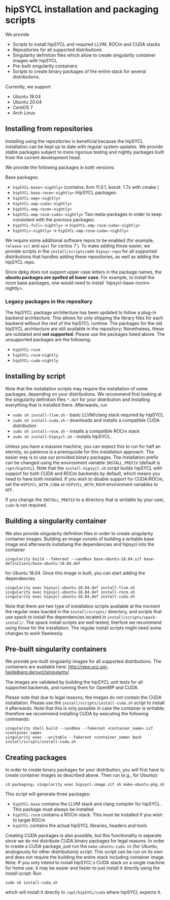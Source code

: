 # hipSYCL installation and packaging scripts

We provide
* Scripts to install hipSYCL and required LLVM, ROCm and CUDA stacks
* Repositories for all supported distributions
* Singularity definition files which allow to create singularity container images with hipSYCL
* Pre-built singularity containers
* Scripts to create binary packages of the entire stack for several distributions.

Currently, we support
* Ubuntu 18.04
* Ubuntu 20.04
* CentOS 7
* Arch Linux

## Installing from repositories
Installing using the repositories is beneficial because the hipSYCL installation can be kept up to date with regular system updates. We provide stable packages subject to more rigorous testing and nightly packages built from the current development head.

We provide the following packages in both versions:

Base packages: 
* `hipSYCL-base<-nightly>` (contains: llvm 11.0.1, boost: 1.7x with cmake )
* `hipSYCL-base-rocm<-nightly>`
HipSYCL packages:
* `hipSYCL-omp<-nightly>`
* `hipSYCL-omp-cuda<-nightly>`
* `hipSYCL-omp-rocm<-nightly>`
* `hipSYCL-omp-rocm-cuda<-nightly>`
Two meta-packages in order to keep consistent with the previous packages:
* `hipSYCL-full<-nightly>` -> `hipSYCL-omp-rocm-cuda<-nightly>`
* `hipSYCL<-nightly>` -> `hipSYCL-omp-rocm-cuda<-nightly>`

We require some additional software repos to be enabled (for example, `release-scl` and `epel` for centos 7 ). To make adding these easier, we provide scripts in the `install/scripts/add-hipsyc-repo` for all supported distributions that handles adding these repositories, as well as adding the hipSYCL repo.

Since dpkg does not support upper case letters in the package names, the **ubuntu packages are spelled all lower case**. For example, to install the rocm base packages, one would need to install `hipsycl-base-rocm<-nightly>.

### Legacy packages in the repository
The hipSYCL package architecture has been updated to follow a plug-in backend architecture. This allows for only shipping the library files for each backend without the rest of the hipSYCL runtime. The packages for the old hipSYCL architecture are still available in the repository; Nonetheless, these are outdated and **not supported**. Please use the packages listed above. The unsupported packages are the following:
* `hipSYCL-rocm`
* `hipSYCL-rocm-nightly`
* `hipSYCL-cuda-nightly`

## Installing by script
Note that the installation scripts may require the installation of some packages, depending on your distributions. We recommend first looking at the singularity definition files `*.def` for your distribution and installing everything that is installed there. Afterwards, run

* `sudo sh install-llvm.sh` - basic LLVM/clang stack required by hipSYCL
* `sudo sh install-cuda.sh` - downloads and installs a compatible CUDA distribution
* `sudo sh install-rocm.sh` - installs a compatible ROCm stack
* `sudo sh install-hipsycl.sh` - installs hipSYCL.

Unless you have a massive machine, you can expect this to run for half an eternity, so patience is a prerequisite for this installation approach. The easier way is to use our provided binary packages.
The installation prefix can be changed using the environment variable `INSTALL_PREFIX` (default is `/opt/hipSYCL`). Note that the `install-hipsycl.sh` script builds hipSYCL with support for both CUDA and ROCm backends by default, which means you need to have both installed. If you wish to disable support for CUDA/ROCm, set the `HIPSYCL_WITH_CUDA` or `HIPSYCL_WITH_ROCM` environment variables to `OFF`.

If you change the `INSTALL_PREFIX` to a directory that is writable by your user, `sudo` is not required.

## Building a singularity container
We also provide singularity definition files in order to create singularity container images. Building an image consits of building a writable base image and afterwards installaing the dependencies and hipsycl into the container

```
singularity build --fakeroot --sandbox base-ubuntu-18.04.sif base-definitions/base-ubuntu-18.04.def
```
for Ubuntu 18.04. Once this image is built, you can start adding the dependencies
```
singularity exec hipsycl-ubuntu-18.04.def install-llvm.sh
singularity exec hipsycl-ubuntu-18.04.def install-rocm.sh
singularity exec hipsycl-ubuntu-18.04.def install-cuda.sh
```
Note that there are two type of installation scripts available at the moment the regular ones loacted in the `install/scripts/` directory, and scripts that use spack to install the dependencies located in `install/scripts/spack-install/`. The spack install scripts are well tested, therfore we recommend using those for the installation. The regular install scripts might need some changes to work flawlessly.

## Pre-built singularity containers

We provide pre-built singularity images for all supported distributions. The containers are available here: http://repo.urz.uni-heidelberg.de/sycl/singularity/ 

The images are validated by building the hipSYCL unit tests for all supported backends, and running them for OpenMP and CUDA.

Please note that due to legal reasons, the images do not contain the CUDA installation. Please use the `install/scripts/install-cuda.sh` script to install it afterwards. Note that this is only possible in case the container is writable; therefore we recommend installing CUDA by executing the following commands:

```
singularity shell build --sandbox --fakeroot <container_name>.sif <container_name>
singularity exec --writable --fakeroot <container_name> bash install/scripts/install-cuda.sh
```

## Creating packages
In order to create binary packages for your distribution, you will first have to create container images as described above. Then run (e.g., for Ubuntu):
```
cd packaging; singularity exec hipsycl-image.sif sh make-ubuntu-pkg.sh
```
This script will generate three packages:
* `hipSYCL-base` contains the LLVM stack and clang compiler for hipSYCL. This package must always be installed
* `hipSYCL-rocm` contains a ROCm stack. This must be installed if you wish to target ROCm
* `hipSYCL` contains the actual hipSYCL libraries, headers and tools

Creating CUDA packages is also possible, but this functionality is separate since we do not distribute CUDA binary packages for legal reasons. In order to create a CUDA package, just run the `make-ubuntu-cuda.sh` (for Ubuntu, analogously for other distributions) script. This script can be run on its own and does not require the building the entire stack including container image.
Note: If you only intend to install hipSYCL's CUDA stack on a single machine for home use, it may be easier and faster to just install it directly using the install script: Run
```
sudo sh install-cuda.sh 
```
which will install it directly to `/opt/hipSYCL/cuda` where hipSYCL expects it.
